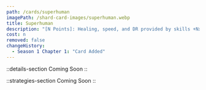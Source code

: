 ```yaml
---
path: /cards/superhuman
imagePath: /shard-card-images/superhuman.webp
title: Superhuman
description: "[N Points]: Healing, speed, and DR provided by skills +Nx20%."
cost: n
removed: false
changeHistory:
  - Season 1 Chapter 1: "Card Added"
---
```


::details-section
Coming Soon
::

::strategies-section
Coming Soon
::

